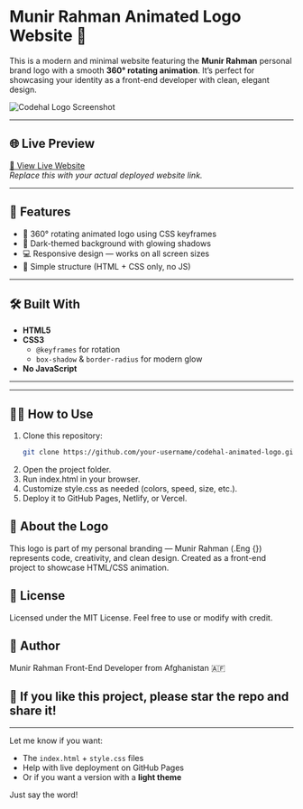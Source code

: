 # Munir Rahman Animated Logo Website 🔄

This is a modern and minimal website featuring the **Munir Rahman** personal brand logo with a smooth **360° rotating animation**. It’s perfect for showcasing your identity as a front-end developer with clean, elegant design.

![Codehal Logo Screenshot](./image/logo.JPG)

---

## 🌐 Live Preview

[🔗 View Live Website](https://your-live-link.com)  
*Replace this with your actual deployed website link.*

---

## 🚀 Features

- 🔄 360° rotating animated logo using CSS keyframes
- 🎨 Dark-themed background with glowing shadows
- 💻 Responsive design — works on all screen sizes
- 🧠 Simple structure (HTML + CSS only, no JS)

---

## 🛠️ Built With

- **HTML5**
- **CSS3**
  - `@keyframes` for rotation
  - `box-shadow` & `border-radius` for modern glow
- **No JavaScript**

---

---

## 🧑‍💻 How to Use

1. Clone this repository:
   ```bash
   git clone https://github.com/your-username/codehal-animated-logo.git

2. Open the project folder.
3. Run index.html in your browser.
4. Customize style.css as needed (colors, speed, size, etc.).
5. Deploy it to GitHub Pages, Netlify, or Vercel.

## 🙋 About the Logo
This logo is part of my personal branding — Munir Rahman (.Eng {}) represents code, creativity, and clean design. Created as a front-end project to showcase HTML/CSS animation.

## 📃 License
Licensed under the MIT License.
Feel free to use or modify with credit.

## 🙌 Author
Munir Rahman
Front-End Developer from Afghanistan 🇦🇫

## 💖 If you like this project, please star the repo and share it!


---

Let me know if you want:
- The `index.html` + `style.css` files
- Help with live deployment on GitHub Pages
- Or if you want a version with a **light theme**

Just say the word!

